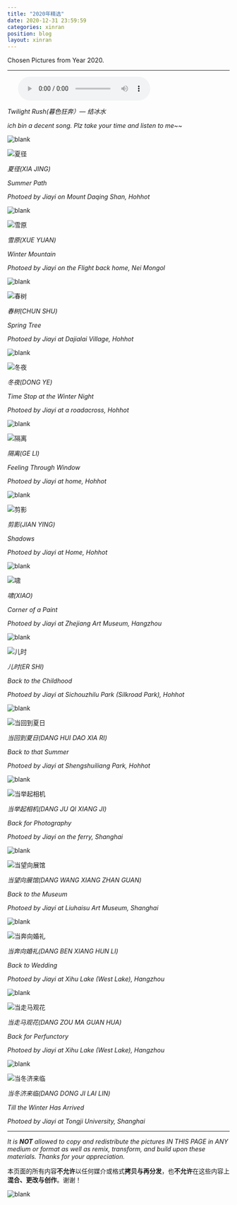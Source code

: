 ```yaml
---
title: "2020年精选"
date: 2020-12-31 23:59:59
categories: xinran
position: blog
layout: xinran
---
```


Chosen Pictures from Year 2020.

---

<ul class="list-inline text-center">
<audio controls="controls">
    <source src="http://music.163.com/song/media/outer/url?id=79890676.mp3" type="audio/ogg">
    <source src="http://music.163.com/song/media/outer/url?id=79890676.mp3" type="audio/mpeg">
<embed height="50" width="1500" src="http://music.163.com/song/media/outer/url?id=79890676.mp3" />
</audio>
</ul>

*Twilight Rush(暮色狂奔）— 结冰水*

*ich bin a decent song. Plz take your time and listen to me~~*

![blank](/assets/img/placeholder.png)

![夏径](https://s3.ax1x.com/2021/02/28/69lpR0.md.jpg)

*夏径(XIA JING)*

*Summer Path*

*Photoed by Jiayi on Mount Daqing Shan, Hohhot*


![blank](/assets/img/placeholder.png)

![雪原](https://s3.ax1x.com/2021/02/28/69lSGq.md.jpg)

*雪原(XUE YUAN)*

*Winter Mountain*

*Photoed by Jiayi on the Flight back home, Nei Mongol*


![blank](/assets/img/placeholder.png)

![春树](https://s3.ax1x.com/2021/02/28/69Q7xf.md.jpg)

*春树(CHUN SHU)*

*Spring Tree*

*Photoed by Jiayi at Dajialai Village, Hohhot*


![blank](/assets/img/placeholder.png)

![冬夜](https://s3.ax1x.com/2021/02/28/69QLqg.md.jpg)

*冬夜(DONG YE)*

*Time Stop at the Winter Night*

*Photoed by Jiayi at a roadacross, Hohhot*


![blank](/assets/img/placeholder.png)

![隔离](https://s3.ax1x.com/2021/02/28/69QTRP.md.jpg)

*隔离(GE LI)*

*Feeling Through Window*

*Photoed by Jiayi at home, Hohhot*

![blank](/assets/img/placeholder.png)

![剪影](https://s3.ax1x.com/2021/02/28/69QvIs.md.jpg)

*剪影(JIAN YING)*

*Shadows*

*Photoed by Jiayi at Home, Hohhot*

![blank](/assets/img/placeholder.png)

![啸](https://s3.ax1x.com/2021/02/28/69QbM8.md.jpg)

*啸(XIAO)*

*Corner of a Paint*

*Photoed by Jiayi at Zhejiang Art Museum, Hangzhou*

![blank](/assets/img/placeholder.png)

![儿时](https://s3.ax1x.com/2021/02/28/69QqsS.md.jpg)

*儿时(ER SHI)*

*Back to the Childhood*

*Photoed by Jiayi at Sichouzhilu Park (Silkroad Park), Hohhot*

![blank](/assets/img/placeholder.png)

![当回到夏日](https://s3.ax1x.com/2021/02/28/69Q4IA.md.jpg)

*当回到夏日(DANG HUI DAO XIA RI)*

*Back to that Summer*

*Photoed by Jiayi at Shengshuiliang Park, Hohhot*

![blank](/assets/img/placeholder.png)

![当举起相机](https://s3.ax1x.com/2021/02/28/69QoGt.md.jpg)

*当举起相机(DANG JU QI XIANG JI)*

*Back for Photography*

*Photoed by Jiayi on the ferry, Shanghai*

![blank](/assets/img/placeholder.png)

![当望向展馆](https://s3.ax1x.com/2021/02/28/69Qhad.md.jpg)

*当望向展馆(DANG WANG XIANG ZHAN GUAN)*

*Back to the Museum*

*Photoed by Jiayi at Liuhaisu Art Museum, Shanghai*

![blank](/assets/img/placeholder.png)

![当奔向婚礼](https://s3.ax1x.com/2021/02/28/69Qzin.md.jpg)

*当奔向婚礼(DANG BEN XIANG HUN LI)*

*Back to Wedding*

*Photoed by Jiayi at Xihu Lake (West Lake), Hangzhou*

![blank](/assets/img/placeholder.png)

![当走马观花](https://s3.ax1x.com/2021/02/28/69QfVH.md.jpg)

*当走马观花(DANG ZOU MA GUAN HUA)*

*Back for Perfunctory*

*Photoed by Jiayi at Xihu Lake (West Lake), Hangzhou*

![blank](/assets/img/placeholder.png)

![当冬济来临](https://s3.ax1x.com/2021/02/28/69QIPI.md.jpg)

*当冬济来临(DANG DONG JI LAI LIN)*

*Till the Winter Has Arrived*

*Photoed by Jiayi at Tongji University, Shanghai*

---

*It is **NOT** allowed to copy and redistribute the pictures IN THIS PAGE in ANY medium or format as well as remix, transform, and build upon these materials. Thanks for your appreciation.*

本页面的所有内容**不允许**以任何媒介或格式**拷贝与再分发**，也**不允许**在这些内容上**混合、更改与创作**。谢谢！

![blank](/assets/img/placeholder.png)

